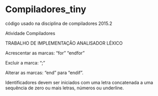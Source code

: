 # Compiladores_tiny
código usado na disciplina de compiladores 2015.2

Atividade Compiladores

TRABALHO DE IMPLEMENTAÇÃO ANALISADOR LÉXICO

Acrescentar as marcas:
“for”
“endfor”

Excluir a marca:
“;”

Alterar as marcas:
“end” para “endif”.

Identificadores devem ser iniciados com uma letra concatenada a uma sequência de zero ou mais letras, números ou underline.